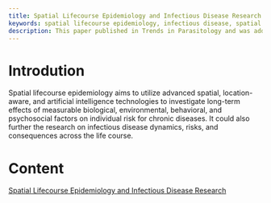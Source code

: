 ```yaml
---
title: Spatial Lifecourse Epidemiology and Infectious Disease Research
keywords: spatial lifecourse epidemiology, infectious disease, spatial analysis
description: This paper published in Trends in Parasitology and was added to the Cell Press COVID-19 hub.
---
```


# Introdution

Spatial lifecourse epidemiology aims to utilize advanced spatial, location-aware, and artificial intelligence technologies to investigate long-term effects of measurable biological, environmental, behavioral, and psychosocial factors on individual risk for chronic diseases. It could also further the research on infectious disease dynamics, risks, and consequences across the life course.

# Content

[Spatial Lifecourse Epidemiology and Infectious Disease Research](https://www.sciencedirect.com/science/article/pii/S1471492220300052)